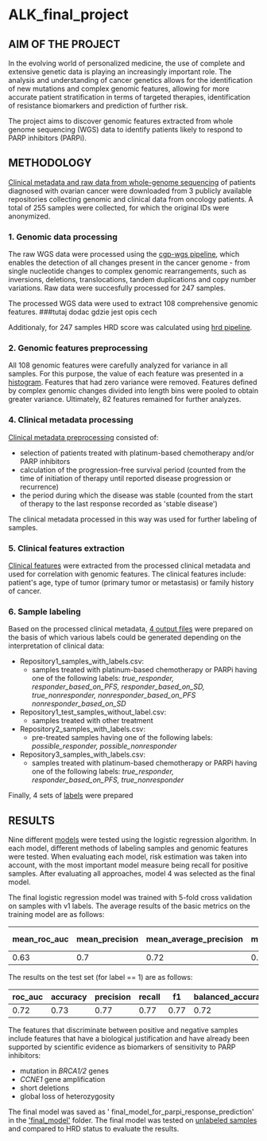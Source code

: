 # ALK_final_project

## AIM OF THE PROJECT

In the evolving world of personalized medicine, the use of complete and extensive genetic data is playing an increasingly important role. The analysis and understanding of cancer genetics allows for the identification of new mutations and complex genomic features, allowing for more accurate patient stratification in terms of targeted therapies, identification of resistance biomarkers and prediction of further risk.

The project aims to discover genomic features extracted from whole genome sequencing (WGS) data to identify patients likely to respond to PARP inhibitors (PARPi).


## METHODOLOGY

[Clinical metadata and raw data from whole-genome sequencing](https://github.com/KlaudiaPacewicz/ALK_final_project/tree/main/original_input_data) of patients diagnosed with ovarian cancer were downloaded from 3 publicly available repositories collecting genomic and clinical data from oncology patients. A total of 255 samples were collected, for which the original IDs were anonymized.

### 1. Genomic data processing

The raw WGS data were processed using the [cgp-wgs pipeline](https://github.com/cancerit/dockstore-cgpwgs), which enables the detection of all changes present in the cancer genome - from single nucleotide changes to complex genomic rearrangements, such as inversions, deletions, translocations, tandem duplications and copy number variations. Raw data were succesfully processed for 247 samples.

The processed WGS data were used to extract 108 comprehensive genomic features. ###tutaj dodac gdzie jest opis cech

Additionaly, for 247 samples HRD score was calculated using [hrd pipeline](https://github.com/eyzhao/hrdetect-pipeline).

### 2. Genomic features preprocessing

All 108 genomic features were carefully analyzed for variance in all samples. For this purpose, the value of each feature was presented in a [histogram](https://github.com/KlaudiaPacewicz/ALK_final_project/tree/main/data_preprocessing/genetic_data_preprocessing). Features that had zero variance were removed. Features defined by complex genomic changes divided into length bins were pooled to obtain greater variance. Ultimately, 82 features remained for further analyzes.

### 4. Clinical metadata processing

[Clinical metadata preprocessing](https://github.com/KlaudiaPacewicz/ALK_final_project/tree/main/data_preprocessing/clinical_metadata_preprocessing) consisted of:
* selection of patients treated with platinum-based chemotherapy and/or PARP inhibitors
* calculation of the progression-free survival period (counted from the time of initiation of therapy until reported disease progression or recurrence)
* the period during which the disease was stable (counted from the start of therapy to the last response recorded as 'stable disease')

The clinical metadata processed in this way was used for further labeling of samples.

### 5. Clinical features extraction

[Clinical features](https://github.com/KlaudiaPacewicz/ALK_final_project/tree/main/clinical_features) were extracted from the processed clinical metadata and used for correlation with genomic features. The clinical features include: patient's age, type of tumor (primary tumor or metastasis) or family history of cancer.


### 6. Sample labeling

Based on the processed clinical metadata, [4 output files](https://github.com/KlaudiaPacewicz/ALK_final_project/tree/main/labels/basis_for_sample_labeling) were prepared on the basis of which various labels could be generated depending on the interpretation of clinical data:
  * Repository1_samples_with_labels.csv:
      * samples treated with platinum-based chemotherapy or PARPi having one of the following labels: *true_responder, responder_based_on_PFS, responder_based_on_SD, true_nonresponder,              nonresponder_based_on_PFS nonresponder_based_on_SD*
  * Repository1_test_samples_without_label.csv:
      * samples treated with other treatment
  * Repository2_samples_with_labels.csv:
     * pre-treated samples having one of the following labels: *possible_responder, possible_nonresponder*
  * Repository3_samples_with_labels.csv:
    * samples treated with platinum-based chemotherapy or PARPi having one of the following labels: *true_responder, responder_based_on_PFS, true_nonresponder*

Finally, 4 sets of [labels](https://github.com/KlaudiaPacewicz/ALK_final_project/tree/main/labels) were prepared

## RESULTS

Nine different [models](https://github.com/KlaudiaPacewicz/ALK_final_project/tree/main/models) were tested using the logistic regression algorithm. In each model, different methods of labeling samples and genomic features were tested.  When evaluating each model, risk estimation was taken into account, with the most important model measure being recall for positive samples. After evaluating all approaches, model 4 was selected as the final model.

The final logistic regression model was trained with 5-fold cross validation on samples with v1 labels. The average results of the basic metrics on the training model are as follows:

| mean_roc_auc | mean_precision | mean_average_precision | mean_recall | mean f1 | mean balanced_accuracy | mean positive_likelihood_ratio |
|----------|----------|----------|----------|----------|----------|----------|
| 0.63    | 0.7   | 0.72  | 0.76 | 0.72 | 0.61 | 1.41


The results on the test set (for label == 1) are as follows:

| roc_auc | accuracy | precision | recall | f1 | balanced_accuracy |
|----------|----------|----------|----------|----------|----------|
| 0.72    | 0.73   | 0.77  | 0.77 | 0.77 | 0.72 | 

The features that discriminate between positive and negative samples include features that have a biological justification and have already been supported by scientific evidence as biomarkers of sensitivity to PARP inhibitors:

* mutation in *BRCA1/2* genes
* *CCNE1* gene amplification
* short deletions
* global loss of heterozygosity

The final model was saved as ' final_model_for_parpi_response_prediction' in the ['final_model'](https://github.com/KlaudiaPacewicz/ALK_final_project/tree/main/final_model) folder. The final model was tested on [unlabeled samples](https://github.com/KlaudiaPacewicz/ALK_final_project/blob/main/final_model/Model_test_on_blind_samples.ipynb) and compared to HRD status to evaluate the results.

